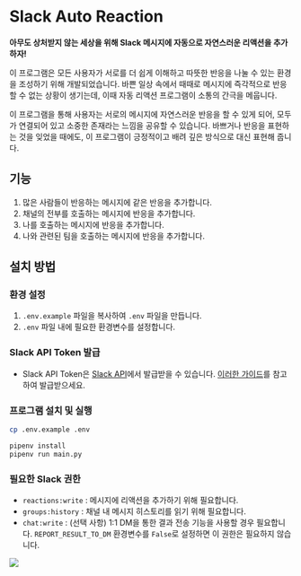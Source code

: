 # Slack Auto Reaction

**아무도 상처받지 않는 세상을 위해 Slack 메시지에 자동으로 자연스러운 리액션을 추가하자!**

이 프로그램은 모든 사용자가 서로를 더 쉽게 이해하고 따뜻한 반응을 나눌 수 있는 환경을 조성하기 위해 개발되었습니다. 바쁜 일상 속에서 때때로 메시지에 즉각적으로 반응할 수 없는 상황이 생기는데, 이때 자동 리액션 프로그램이 소통의 간극을 메웁니다.

이 프로그램을 통해 사용자는 서로의 메시지에 자연스러운 반응을 할 수 있게 되어, 모두가 연결되어 있고 소중한 존재라는 느낌을 공유할 수 있습니다. 바쁘거나 반응을 표현하는 것을 잊었을 때에도, 이 프로그램이 긍정적이고 배려 깊은 방식으로 대신 표현해 줍니다.

## 기능

1. 많은 사람들이 반응하는 메시지에 같은 반응을 추가합니다.
2. 채널의 전부를 호출하는 메시지에 반응을 추가합니다.
3. 나를 호출하는 메시지에 반응을 추가합니다.
4. 나와 관련된 팀을 호출하는 메시지에 반응을 추가합니다.

## 설치 방법

### 환경 설정
1. `.env.example` 파일을 복사하여 `.env` 파일을 만듭니다.
2. `.env` 파일 내에 필요한 환경변수를 설정합니다.

### Slack API Token 발급
 - Slack API Token은 [Slack API](https://api.slack.com/)에서 발급받을 수 있습니다. [이러한 가이드](https://jimmy-ai.tistory.com/422)를 참고하여 발급받으세요.

### 프로그램 설치 및 실행
```bash
cp .env.example .env

pipenv install
pipenv run main.py
```

### 필요한 Slack 권한

- `reactions:write` : 메시지에 리액션을 추가하기 위해 필요합니다.
- `groups:history` : 채널 내 메시지 히스토리를 읽기 위해 필요합니다.
- `chat:write` :  (선택 사항) 1:1 DM을 통한 결과 전송 기능을 사용할 경우 필요합니다. `REPORT_RESULT_TO_DM` 환경변수를 `False`로 설정하면 이 권한은 필요하지 않습니다.


![](https://github.com/DaeHyeoNi/slack-autoreaction/assets/1341628/1409afe8-78bd-4a22-91f6-0b14d79aa633)
